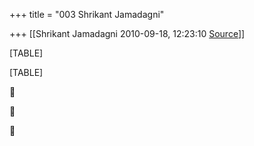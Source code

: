 +++
title = "003 Shrikant Jamadagni"

+++
[[Shrikant Jamadagni	2010-09-18, 12:23:10 [Source](https://groups.google.com/g/bvparishat/c/tN8lxy5-94E)]]



[TABLE]

[TABLE]







